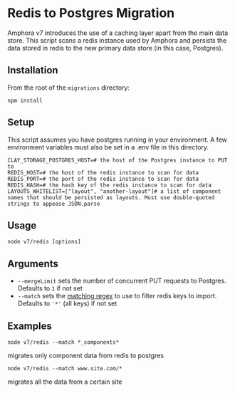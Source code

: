 # Redis to Postgres Migration

Amphora v7 introduces the use of a caching layer apart from the main data store. This script scans a redis instance used by Amphora and persists the data stored in redis to the new primary data store (in this case, Postgres).

## Installation

From the root of the `migrations` directory:

```
npm install
```

## Setup

This script assumes you have postgres running in your environment. A few environment variables must also be set in a .env file in this directory.

```
CLAY_STORAGE_POSTGRES_HOST=# the host of the Postgres instance to PUT to
REDIS_HOST=# the host of the redis instance to scan for data
REDIS_PORT=# the port of the redis instance to scan for data
REDIS_HASH=# the hash key of the redis instance to scan for data
LAYOUTS_WHITELIST=["layout", "another-layout"]# a list of component names that should be persisted as layouts. Must use double-quoted strings to appease JSON.parse
```

## Usage

```
node v7/redis [options]
```

## Arguments

* `--mergeLimit` sets the number of concurrent PUT requests to Postgres. Defaults to `1` if not set
* `--match` sets the [matching regex](https://redis.io/commands/scan#the-match-option) to use to filter redis keys to import. Defaults to `'*'` (all keys) if not set

## Examples

```
node v7/redis --match *_components*
```

migrates only component data from redis to postgres

```
node v7/redis --match www.site.com/*
```

migrates all the data from a certain site
